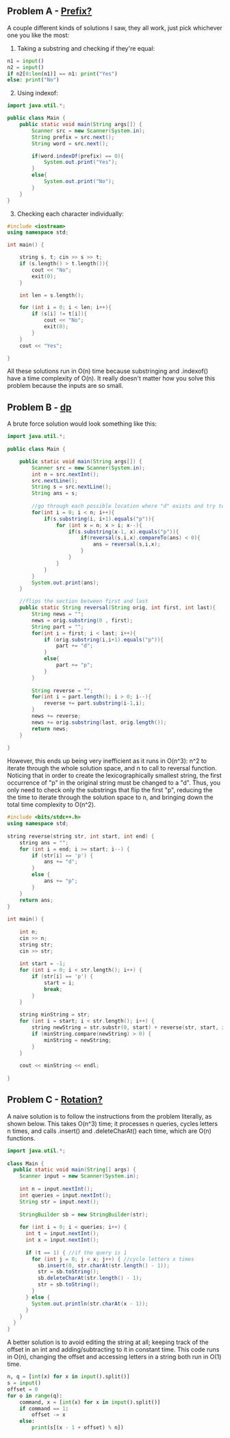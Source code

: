 ## Problem A - [Prefix?](https://atcoder.jp/contests/abc268/tasks/abc268_b)

A couple different kinds of solutions I saw, they all work, just pick whichever one you like the most:
1) Taking a substring and checking if they're equal:

```py
n1 = input()
n2 = input()
if n2[0:len(n1)] == n1: print("Yes")
else: print("No")
```

2) Using indexof:

```java
import java.util.*;

public class Main {
	public static void main(String args[]) {
		Scanner src = new Scanner(System.in);
		String prefix = src.next();
		String word = src.next();

		if(word.indexOf(prefix) == 0){
			System.out.print("Yes");
		}
		else{
			System.out.print("No");
		}
	}
}
```

3) Checking each character individually:

```cpp
#include <iostream>
using namespace std;

int main() {

	string s, t; cin >> s >> t;
	if (s.length() > t.length()){
		cout << "No";
		exit(0);
	}

	int len = s.length();

	for (int i = 0; i < len; i++){
		if (s[i] != t[i]){
			cout << "No";
			exit(0);
		}
	}
	cout << "Yes";

}
```

All these solutions run in O(n) time because substringing and .indexof() have a time complexity of O(n).
It really doesn't matter how you solve this problem because the inputs are so small.

## Problem B - [dp](https://atcoder.jp/contests/arc148/tasks/arc148_b)

A brute force solution would look something like this:
```java
import java.util.*;
 
public class Main {

    public static void main(String args[]) {
        Scanner src = new Scanner(System.in);
        int n = src.nextInt();
        src.nextLine();
        String s = src.nextLine();
        String ans = s;
        
        //go through each possible location where "d" exists and try to flip it to a "d"
        for(int i = 0; i < n; i++){
            if(s.substring(i, i+1).equals("p")){
                for (int x = n; x > i; x--){
                    if(s.substring(x-1, x).equals("p")){
                        if(reversal(s,i,x).compareTo(ans) < 0){
                            ans = reversal(s,i,x);
                        }
                    }
                }
            }
        }
        System.out.print(ans);
    }

    //flips the section between first and last
    public static String reversal(String orig, int first, int last){
        String news = "";
        news = orig.substring(0 , first);
        String part = "";
        for(int i = first; i < last; i++){
            if (orig.substring(i,i+1).equals("p")){
                part += "d";
            }
            else{
                part += "p";
            }
        }
 
        String reverse = "";
        for(int i = part.length(); i > 0; i--){
            reverse += part.substring(i-1,i);
        }
        news += reverse;
        news += orig.substring(last, orig.length());
        return news;
    }
 
}
```

However, this ends up being very inefficient as it runs in O(n^3): n^2 to iterate through the whole solution space, and n to call to reversal function.
Noticing that in order to create the lexicographically smallest string, the first occurrence of "p" in the original string must be changed to a "d". Thus, you only need to check only the substrings that flip the first "p", reducing the the time to iterate through the solution space to n, and bringing down the total time complexity to O(n^2).

```c++
#include <bits/stdc++.h>
using namespace std;
 
string reverse(string str, int start, int end) {
    string ans = "";
    for (int i = end; i >= start; i--) {
        if (str[i] == 'p') {
            ans += "d";
        }
        else {
            ans += "p";
        }
    }
    return ans;
}
 
int main() {
 
    int n;
    cin >> n;
    string str;
    cin >> str;
 
    int start = -1;
    for (int i = 0; i < str.length(); i++) {
        if (str[i] == 'p') {
            start = i;
            break;
        }
    }
 
    string minString = str;
    for (int i = start; i < str.length(); i++) {
        string newString = str.substr(0, start) + reverse(str, start, i) + str.substr(i + 1);
        if (minString.compare(newString) > 0) {
            minString = newString;
        }
    }
 
    cout << minString << endl;
 
}
```

## Problem C - [Rotation?](https://atcoder.jp/contests/abc258/tasks/abc258_c)

A naive solution is to follow the instructions from the problem literally, as shown below. This takes O(n^3) time; it processes n queries, cycles letters n times, and calls .insert() and .deleteCharAt() each time, which are O(n) functions.

```java
import java.util.*;
 
class Main {
  public static void main(String[] args) {
    Scanner input = new Scanner(System.in);
    
    int n = input.nextInt();
    int queries = input.nextInt();
    String str = input.next();
 
    StringBuilder sb = new StringBuilder(str);
    
    for (int i = 0; i < queries; i++) {
      int t = input.nextInt();
      int x = input.nextInt();
 
      if (t == 1) { //if the query is 1
        for (int j = 0; j < x; j++) { //cycle letters x times
          sb.insert(0, str.charAt(str.length() - 1));
          str = sb.toString();
          sb.deleteCharAt(str.length() - 1);
          str = sb.toString();
        }
      } else {
        System.out.println(str.charAt(x - 1));
      }
    }
  }
}
```

A better solution is to avoid editing the string at all; keeping track of the offset in an int and adding/subtracting to it in constant time. This code runs in O(n), changing the offset and accessing letters in a string both run in O(1) time.

```py
n, q = [int(x) for x in input().split()]
s = input()
offset = 0
for o in range(q):
    command, x = [int(x) for x in input().split()]
    if command == 1:
        offset -= x
    else:
        print(s[(x - 1 + offset) % n])
```